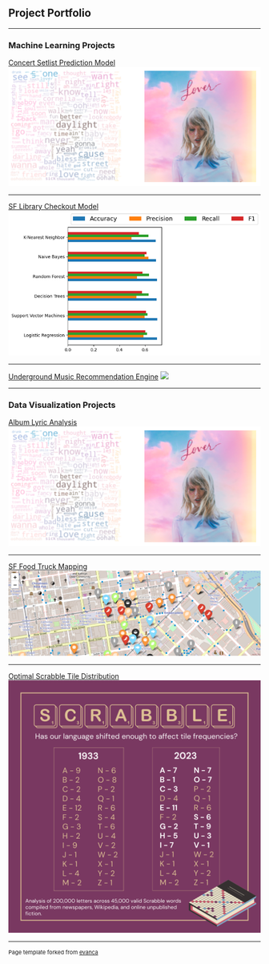 ## Project Portfolio

---

### Machine Learning Projects 

[Concert Setlist Prediction Model](/sample_page)
<img src="images/screenshot 6.png?raw=true"/>

---
[SF Library Checkout Model](/pdf/sample_presentation.pdf)
<img src="images/download.png?raw=true"/>

---
[Underground Music Recommendation Engine](http://example.com/)
<img src="images/dummy_thumbnail.jpg?raw=true"/>

---

### Data Visualization Projects
[Album Lyric Analysis](/sample_page)
<img src="images/screenshot 6.png?raw=true"/>

---
[SF Food Truck Mapping](/pdf/sample_presentation.pdf)
<img src="images/Screenshot 2023-02-10 at 10.14.32 AM.png?raw=true"/>

---
[Optimal Scrabble Tile Distribution](http://example.com/)
<img src="images/scrabble.png?raw=true"/>





---
<p style="font-size:11px">Page template forked from <a href="https://github.com/evanca/quick-portfolio">evanca</a></p>
<!-- Remove above link if you don't want to attibute -->
